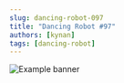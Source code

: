 ```yaml
---
slug: dancing-robot-097
title: "Dancing Robot #97"
authors: [kynan]
tags: [dancing-robot]
---
```


![Example banner](/img/stories/dancing-robot_new/097.png)
